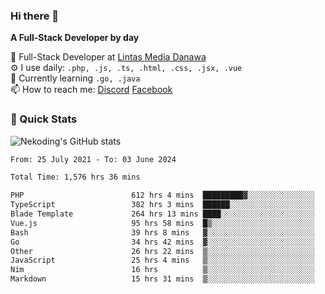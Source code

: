 ### Hi there 👋

**A Full-Stack Developer by day**

🔭 Full-Stack Developer at [Lintas Media Danawa](https://www.lintasmediadanawa.com/)  
⚙️ I use daily: `.php, .js, .ts, .html, .css, .jsx, .vue`  
🌱 Currently learning `.go, .java`  
📫 How to reach me: [Discord](https://discordapp.com/users/984448732999327766)  [Facebook](https://fb.me/tyvandi)  

### 🚀 Quick Stats  

![Nekoding's GitHub stats](https://github-readme-stats.vercel.app/api?username=nekoding&show_icons=true)

<!--START_SECTION:waka-->

```txt
From: 25 July 2021 - To: 03 June 2024

Total Time: 1,576 hrs 36 mins

PHP                        612 hrs 4 mins  █████████▓░░░░░░░░░░░░░░░   38.18 %
TypeScript                 382 hrs 3 mins  ██████░░░░░░░░░░░░░░░░░░░   23.83 %
Blade Template             264 hrs 13 mins ████░░░░░░░░░░░░░░░░░░░░░   16.48 %
Vue.js                     95 hrs 58 mins  █▒░░░░░░░░░░░░░░░░░░░░░░░   05.99 %
Bash                       39 hrs 8 mins   ▓░░░░░░░░░░░░░░░░░░░░░░░░   02.44 %
Go                         34 hrs 42 mins  ▓░░░░░░░░░░░░░░░░░░░░░░░░   02.17 %
Other                      26 hrs 22 mins  ▒░░░░░░░░░░░░░░░░░░░░░░░░   01.65 %
JavaScript                 25 hrs 4 mins   ▒░░░░░░░░░░░░░░░░░░░░░░░░   01.56 %
Nim                        16 hrs          ▒░░░░░░░░░░░░░░░░░░░░░░░░   01.00 %
Markdown                   15 hrs 31 mins  ▒░░░░░░░░░░░░░░░░░░░░░░░░   00.97 %
```

<!--END_SECTION:waka-->

<!--
**nekoding/nekoding** is a ✨ _special_ ✨ repository because its `README.md` (this file) appears on your GitHub profile.

Here are some ideas to get you started:

- 🔭 I’m currently working on ...
- 🌱 I’m currently learning ...
- 👯 I’m looking to collaborate on ...
- 🤔 I’m looking for help with ...
- 💬 Ask me about ...
- 📫 How to reach me: ...
- 😄 Pronouns: ...
- ⚡ Fun fact: ...
-->
